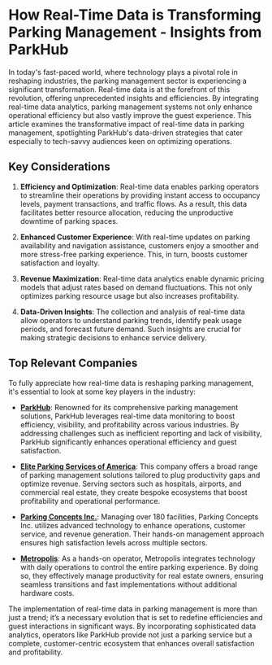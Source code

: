 # How Real-Time Data is Transforming Parking Management - Insights from ParkHub

In today's fast-paced world, where technology plays a pivotal role in reshaping industries, the parking management sector is experiencing a significant transformation. Real-time data is at the forefront of this revolution, offering unprecedented insights and efficiencies. By integrating real-time data analytics, parking management systems not only enhance operational efficiency but also vastly improve the guest experience. This article examines the transformative impact of real-time data in parking management, spotlighting ParkHub's data-driven strategies that cater especially to tech-savvy audiences keen on optimizing operations.

## Key Considerations

1. **Efficiency and Optimization**: Real-time data enables parking operators to streamline their operations by providing instant access to occupancy levels, payment transactions, and traffic flows. As a result, this data facilitates better resource allocation, reducing the unproductive downtime of parking spaces.

2. **Enhanced Customer Experience**: With real-time updates on parking availability and navigation assistance, customers enjoy a smoother and more stress-free parking experience. This, in turn, boosts customer satisfaction and loyalty.

3. **Revenue Maximization**: Real-time data analytics enable dynamic pricing models that adjust rates based on demand fluctuations. This not only optimizes parking resource usage but also increases profitability.

4. **Data-Driven Insights**: The collection and analysis of real-time data allow operators to understand parking trends, identify peak usage periods, and forecast future demand. Such insights are crucial for making strategic decisions to enhance service delivery.

## Top Relevant Companies

To fully appreciate how real-time data is reshaping parking management, it's essential to look at some key players in the industry:

- **[ParkHub](/dir/parkhub)**: Renowned for its comprehensive parking management solutions, ParkHub leverages real-time data monitoring to boost efficiency, visibility, and profitability across various industries. By addressing challenges such as inefficient reporting and lack of visibility, ParkHub significantly enhances operational efficiency and guest satisfaction.

- **[Elite Parking Services of America](/dir/elite_parking_services_of_america)**: This company offers a broad range of parking management solutions tailored to plug productivity gaps and optimize revenue. Serving sectors such as hospitals, airports, and commercial real estate, they create bespoke ecosystems that boost profitability and operational performance.

- **[Parking Concepts Inc.](/dir/parking_concepts_inc)**: Managing over 180 facilities, Parking Concepts Inc. utilizes advanced technology to enhance operations, customer service, and revenue generation. Their hands-on management approach ensures high satisfaction levels across multiple sectors.

- **[Metropolis](/dir/metropolis)**: As a hands-on operator, Metropolis integrates technology with daily operations to control the entire parking experience. By doing so, they effectively manage productivity for real estate owners, ensuring seamless transitions and fast implementations without additional hardware costs.

The implementation of real-time data in parking management is more than just a trend; it’s a necessary evolution that is set to redefine efficiencies and guest interactions in significant ways. By incorporating sophisticated data analytics, operators like ParkHub provide not just a parking service but a complete, customer-centric ecosystem that enhances overall satisfaction and profitability.